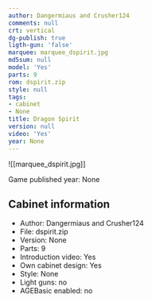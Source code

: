 ```yaml
---
author: Dangermiaus and Crusher124
comments: null
crt: vertical
dg-publish: true
ligth-gun: 'false'
marquee: marquee_dspirit.jpg
md5sum: null
model: 'Yes'
parts: 9
rom: dspirit.zip
style: null
tags:
- cabinet
- None
title: Dragon Spirit
version: null
video: 'Yes'
year: None
---
```


![[marquee_dspirit.jpg]]

Game published year: None

## Cabinet information

- Author: Dangermiaus and Crusher124
- File: dspirit.zip
- Version: None
- Parts: 9
- Introduction video: Yes
- Own cabinet design: Yes
- Style: None
- Light guns: no
- AGEBasic enabled: no

